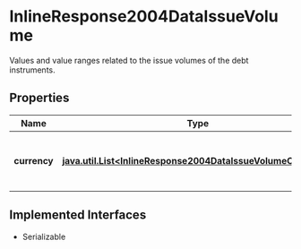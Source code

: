 

# InlineResponse2004DataIssueVolume

Values and value ranges related to the issue volumes of the debt instruments.

## Properties

Name | Type | Description | Notes
------------ | ------------- | ------------- | -------------
**currency** | [**java.util.List&lt;InlineResponse2004DataIssueVolumeCurrency&gt;**](InlineResponse2004DataIssueVolumeCurrency.md) | List of main currencies of denomination of the the issue volumes. See endpoint &#x60;/basic/valueUnit/currency/main/list&#x60; for possible values. |  [optional]


## Implemented Interfaces

* Serializable


